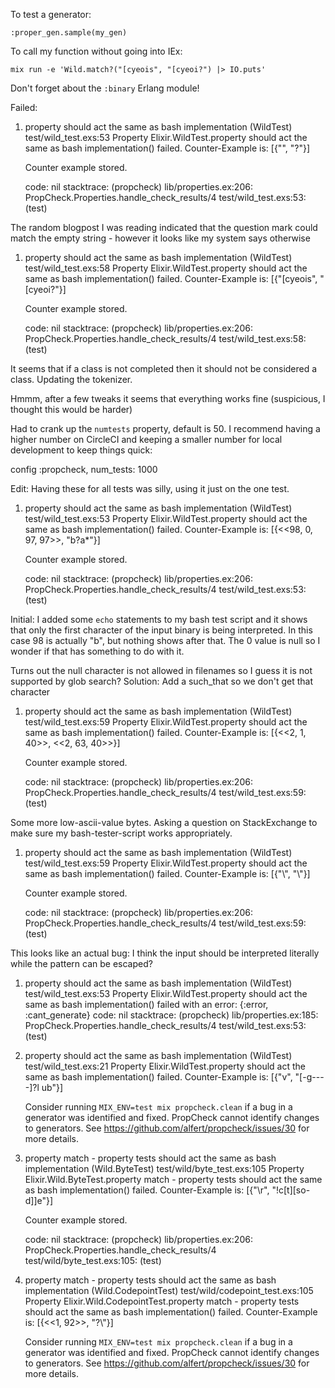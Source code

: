 To test a generator:
```
:proper_gen.sample(my_gen)
```

To call my function without going into IEx:
```
mix run -e 'Wild.match?("[cyeois", "[cyeoi?") |> IO.puts'
```

Don't forget about the `:binary` Erlang module!



Failed:


1) property should act the same as bash implementation (WildTest)
     test/wild_test.exs:53
     Property Elixir.WildTest.property should act the same as bash implementation() failed. Counter-Example is:
     [{"", "?"}]

     Counter example stored.

     code: nil
     stacktrace:
       (propcheck) lib/properties.ex:206: PropCheck.Properties.handle_check_results/4
       test/wild_test.exs:53: (test)

The random blogpost I was reading indicated that the question mark could match the empty string - however it looks like my system says otherwise


1) property should act the same as bash implementation (WildTest)
     test/wild_test.exs:58
     Property Elixir.WildTest.property should act the same as bash implementation() failed. Counter-Example is:
     [{"[cyeois", "[cyeoi?"}]

     Counter example stored.

     code: nil
     stacktrace:
       (propcheck) lib/properties.ex:206: PropCheck.Properties.handle_check_results/4
       test/wild_test.exs:58: (test)

It seems that if a class is not completed then it should not be considered a class.  Updating the tokenizer.





Hmmm, after a few tweaks it seems that everything works fine (suspicious, I thought this would be harder)

Had to crank up the `numtests` property, default is 50.  I recommend having a higher number on CircleCI and keeping a smaller number for local development to keep things quick:

config :propcheck,
  num_tests: 1000

Edit: Having these for all tests was silly, using it just on the one test.




1) property should act the same as bash implementation (WildTest)
     test/wild_test.exs:53
     Property Elixir.WildTest.property should act the same as bash implementation() failed. Counter-Example is:
     [{<<98, 0, 97, 97>>, "b?a*"}]

     Counter example stored.

     code: nil
     stacktrace:
       (propcheck) lib/properties.ex:206: PropCheck.Properties.handle_check_results/4
       test/wild_test.exs:53: (test)

Initial: I added some `echo` statements to my bash test script and it shows that only the first character of the input binary is being interpreted.  In this case 98 is actually "b", but nothing shows after that.  The 0 value is null so I wonder if that has something to do with it.

Turns out the null character is not allowed in filenames so I guess it is not supported by glob search?  Solution: Add a such_that so we don't get that character




1) property should act the same as bash implementation (WildTest)
     test/wild_test.exs:59
     Property Elixir.WildTest.property should act the same as bash implementation() failed. Counter-Example is:
     [{<<2, 1, 40>>, <<2, 63, 40>>}]

     Counter example stored.

     code: nil
     stacktrace:
       (propcheck) lib/properties.ex:206: PropCheck.Properties.handle_check_results/4
       test/wild_test.exs:59: (test)

Some more low-ascii-value bytes.  Asking a question on StackExchange to make sure my bash-tester-script works appropriately.




1) property should act the same as bash implementation (WildTest)
     test/wild_test.exs:59
     Property Elixir.WildTest.property should act the same as bash implementation() failed. Counter-Example is:
     [{"\\", "\\"}]

     Counter example stored.

     code: nil
     stacktrace:
       (propcheck) lib/properties.ex:206: PropCheck.Properties.handle_check_results/4
       test/wild_test.exs:59: (test)

This looks like an actual bug: I think the input should be interpreted literally while the pattern can be escaped?




1) property should act the same as bash implementation (WildTest)
     test/wild_test.exs:53
     Property Elixir.WildTest.property should act the same as bash implementation() failed with an error: {:error, :cant_generate}
     code: nil
     stacktrace:
       (propcheck) lib/properties.ex:185: PropCheck.Properties.handle_check_results/4
       test/wild_test.exs:53: (test)


1) property should act the same as bash implementation (WildTest)
     test/wild_test.exs:21
     Property Elixir.WildTest.property should act the same as bash implementation() failed. Counter-Example is:
     [{"v", "[-g----]?l ub"}]

     Consider running `MIX_ENV=test mix propcheck.clean` if a bug in a generator was
     identified and fixed. PropCheck cannot identify changes to generators. See
     https://github.com/alfert/propcheck/issues/30 for more details.


1) property match - property tests should act the same as bash implementation (Wild.ByteTest)
    test/wild/byte_test.exs:105
    Property Elixir.Wild.ByteTest.property match - property tests should act the same as bash implementation() failed. Counter-Example is:
    [{"\r", "!c[t][so-d]]e"}]

    Counter example stored.

    code: nil
    stacktrace:
      (propcheck) lib/properties.ex:206: PropCheck.Properties.handle_check_results/4
      test/wild/byte_test.exs:105: (test)

1) property match - property tests should act the same as bash implementation (Wild.CodepointTest)
    test/wild/codepoint_test.exs:105
    Property Elixir.Wild.CodepointTest.property match - property tests should act the same as bash implementation() failed. Counter-Example is:
    [{<<1, 92>>, "?\\"}]

    Consider running `MIX_ENV=test mix propcheck.clean` if a bug in a generator was
    identified and fixed. PropCheck cannot identify changes to generators. See
    https://github.com/alfert/propcheck/issues/30 for more details.
